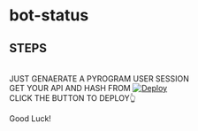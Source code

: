 # bot-status<br>
<h2>STEPS</H2><br>
JUST GENAERATE A PYROGRAM USER SESSION<br>
GET YOUR API AND HASH FROM <a href="my.telegram.org/apps>Click here</a><br>
<h5>thats all further instructions are available when you deploy on heroku</h5><br>



[![Deploy](https://www.herokucdn.com/deploy/button.svg)](https://heroku.com/deploy)<br>
CLICK THE BUTTON TO DEPLOY👆<br>

Good Luck!
